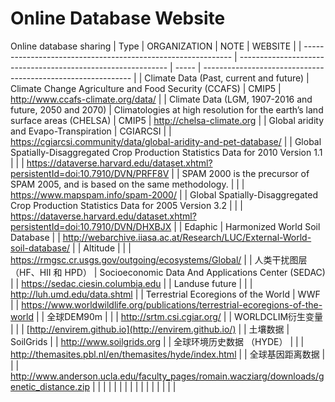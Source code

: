 # Online Database Website
Online database sharing
| Type                                                         | ORGANIZATION                                                 | NOTE  | WEBSITE                                                      |
| ------------------------------------------------------------ | ------------------------------------------------------------ | ----- | ------------------------------------------------------------ |
| Climate Data (Past, current and future)                      | Climate Change Agriculture and Food Security (CCAFS)         | CMIP5 | http://www.ccafs-climate.org/data/                           |
| Climate Data (LGM, 1907-2016 and future, 2050 and 2070)      | Climatologies at high resolution for the earth’s land surface areas (CHELSA) | CMIP5 | http://chelsa-climate.org                                    |
| Global aridity and Evapo-Transpiration                       | CGIARCSI                                                     |       | https://cgiarcsi.community/data/global-aridity-and-pet-database/ |
| Global Spatially-Disaggregated Crop Production Statistics Data for 2010 Version 1.1 |                                                              |       | https://dataverse.harvard.edu/dataset.xhtml?persistentId=doi:10.7910/DVN/PRFF8V |
| SPAM 2000 is the precursor of SPAM 2005, and is based on the same methodology. |                                                              |       | https://www.mapspam.info/spam-2000/                          |
| Global Spatially-Disaggregated Crop Production Statistics Data for 2005 Version 3.2 |                                                              |       | https://dataverse.harvard.edu/dataset.xhtml?persistentId=doi:10.7910/DVN/DHXBJX |
| Edaphic                                                      | Harmonized World Soil Database                               |       | http://webarchive.iiasa.ac.at/Research/LUC/External-World-soil-database/ |
| Altitude                                                     |                                                              |       | https://rmgsc.cr.usgs.gov/outgoing/ecosystems/Global/        |
| 人类干扰图层（HF、HII 和 HPD）                               | Socioeconomic Data And Applications Center (SEDAC)           |       | https://sedac.ciesin.columbia.edu                            |
| Landuse future                                               |                                                              |       | http://luh.umd.edu/data.shtml                                |
| Terrestrial Ecoregions of the World                          | WWF                                                          |       | https://www.worldwildlife.org/publications/terrestrial-ecoregions-of-the-world |
| 全球DEM90m                                                   |                                                              |       | http://srtm.csi.cgiar.org/                                   |
| WORLDCLIM衍生变量                                            |                                                              |       | [http://envirem.github.io](http://envirem.github.io/)        |
| 土壤数据                                                     | SoilGrids                                                    |       | http://www.soilgrids.org                                     |
| 全球环境历史数据 （HYDE）                                    |                                                              |       | http://themasites.pbl.nl/en/themasites/hyde/index.html       |
| 全球基因距离数据                                             |                                                              |       | http://www.anderson.ucla.edu/faculty_pages/romain.wacziarg/downloads/genetic_distance.zip |
|                                                              |                                                              |       |                                                              |
|                                                              |                                                              |       |                                                              |
|                                                              |                                                              |       |                                                              |

